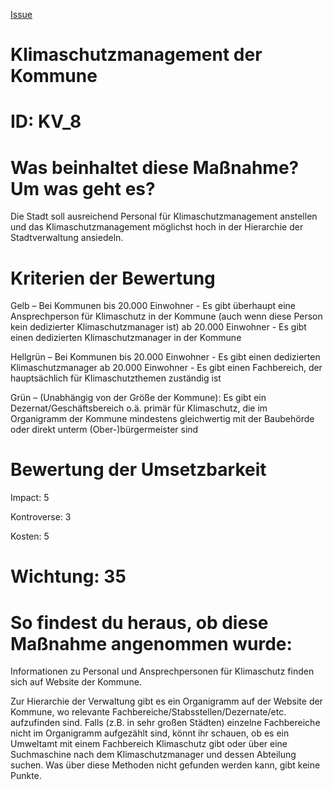 [Issue](https://github.com/OttoCFF/SLK-Massnahmen/issues/23)
# Klimaschutzmanagement der Kommune
# ID: KV_8
# Was beinhaltet diese Maßnahme? Um was geht es?

Die Stadt soll ausreichend Personal für Klimaschutzmanagement anstellen und das Klimaschutzmanagement möglichst hoch in der Hierarchie der Stadtverwaltung ansiedeln.

# Kriterien der Bewertung

Gelb – Bei Kommunen bis 20.000 Einwohner - Es gibt überhaupt eine Ansprechperson für Klimaschutz in der Kommune (auch wenn diese Person kein dedizierter Klimaschutzmanager ist)
ab 20.000 Einwohner - Es gibt einen dedizierten Klimaschutzmanager in der Kommune    

Hellgrün – Bei Kommunen bis 20.000 Einwohner - Es gibt einen dedizierten Klimaschutzmanager 
ab 20.000 Einwohner - Es gibt einen Fachbereich, der hauptsächlich für Klimaschutzthemen zuständig ist

Grün – (Unabhängig von der Größe der Kommune): Es gibt ein Dezernat/Geschäftsbereich o.ä. primär für Klimaschutz, die im Organigramm der Kommune mindestens gleichwertig mit der Baubehörde oder direkt unterm (Ober-)bürgermeister sind
# Bewertung der Umsetzbarkeit

Impact: 5

Kontroverse: 3

Kosten: 5
# Wichtung: 35

# So findest du heraus, ob diese Maßnahme angenommen wurde:
Informationen zu Personal und Ansprechpersonen für Klimaschutz finden sich auf Website der Kommune.

Zur Hierarchie der Verwaltung gibt es ein Organigramm auf der Website der Kommune, wo relevante Fachbereiche/Stabsstellen/Dezernate/etc. aufzufinden sind. Falls (z.B. in sehr großen Städten) einzelne Fachbereiche nicht im Organigramm aufgezählt sind, könnt ihr schauen, ob es ein Umweltamt mit einem Fachbereich Klimaschutz gibt oder über eine Suchmaschine nach dem Klimaschutzmanager und dessen Abteilung suchen. Was über diese Methoden nicht gefunden werden kann, gibt keine Punkte.
